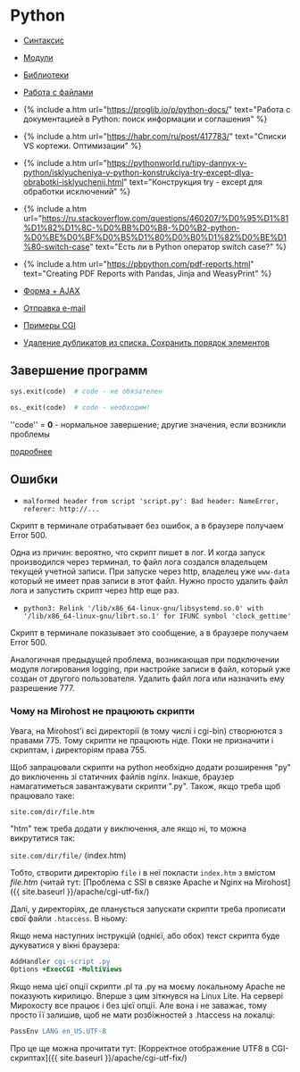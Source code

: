 # Python

- [Синтаксис](syntax)
- [Модули](modules)
- [Библиотеки](library)
- [Работа с файлами](files)
  
- {% include a.htm url="https://proglib.io/p/python-docs/" text="Работа с документацией в Python: поиск информации и соглашения" %}
- {% include a.htm url="https://habr.com/ru/post/417783/" text="Списки VS кортежи. Оптимизации" %}
- {% include a.htm url="https://pythonworld.ru/tipy-dannyx-v-python/isklyucheniya-v-python-konstrukciya-try-except-dlya-obrabotki-isklyuchenij.html" text="Конструкция try - except для обработки исключений" %}
- {% include a.htm url="https://ru.stackoverflow.com/questions/460207/%D0%95%D1%81%D1%82%D1%8C-%D0%BB%D0%B8-%D0%B2-python-%D0%BE%D0%BF%D0%B5%D1%80%D0%B0%D1%82%D0%BE%D1%80-switch-case" text="Есть ли в Python оператор switch case?" %}
- {%  include a.htm url="https://pbpython.com/pdf-reports.html" text="Creating PDF Reports with Pandas, Jinja and WeasyPrint" %}

- [Форма + AJAX](form_ajax)

- [Отправка e-mail](email)
- [Примеры CGI](cgi-examples)
- [Удаление дубликатов из списка. Сохранить порядок элементов](remove_dubl)

## Завершение программ

```python
sys.exit(code)  # code - не обязателен
```

```python
os._exit(code)  # code - необходим!
```
''code'' = **0** - нормальное завершение; другие значения, если возникли проблемы

[подробнее](exit)


## Ошибки

* `malformed header from script 'script.py': Bad header: NameError, referer: http://...`

Скрипт в терминале отрабатывает без ошибок, а в браузере получаем Error 500.

Одна из причин: вероятно, что скрипт пишет в лог. И когда запуск производился через терминал, то файл лога создался владельцем текущей учетной записи. При запуске через http, владелец уже `www-data` который не имеет прав записи в этот файл. Нужно просто удалить файл лога и запустить скрипт через http еще раз.

* `python3: Relink '/lib/x86_64-linux-gnu/libsystemd.so.0' with '/lib/x86_64-linux-gnu/librt.so.1' for IFUNC symbol 'clock_gettime'`

Скрипт в терминале показывает это сообщение, а в браузере получаем Error 500.

Аналогичная предыдущей проблема, возникающая при подключении модуля логирования logging, при настройке записи в файл, который уже создан от другого пользователя. Удалить файл лога или назначить ему разрешение 777.

### Чому на Mirohost не працюють скрипти

Увага, на Mirohost'і всі директорії (в тому числі і cgi-bin) створюются з правами 775. Тому скрипти не працюють ніде.
Поки не призначити і скриптам, і директоріям права 755.

Щоб запрацювали скрипти на python необхідно додати розширення "py" до виключеннь зі статичних файлів nginx. Інакше, браузер намагатиметься завантажувати скрипти ".py".
Також, якщо треба щоб працювало таке:

`site.com/dir/file.htm`

"htm" теж треба додати у виключення, але якщо ні, то можна викрутитися так:

`site.com/dir/file/` (index.htm)

Тобто, створити директорію `file` і в неї покласти `index.htm` з вмістом _file.htm_ (читай тут: [Проблема с SSI в связке Apache и Nginx на Mirohost]({{ site.baseurl }}/apache/cgi-utf-fix/)

Далі, у директоріях, де планується запускати скрипти треба прописати свої файли `.htaccess`. В ньому:

Якщо нема наступних інструкцій (однієї, або обох) текст скрипта буде дукуватися у вікні браузера:

```apache
AddHandler cgi-script .py
Options +ExecCGI -MultiViews
```
Якщо нема цієї опції скрипти .pl та .py на моєму локальному Apache
не показують кирилицю. Вперше з цим зіткнувся на Linux Lite. 
На сервері Мирохосту все працює і без цієї опції. Але вона і не заважає,
тому просто її залишив, щоб не мати розбіжностей з .htaccess на локалці:

```apache
PassEnv LANG en_US.UTF-8
```
Про це ще можна прочитати тут: [Корректное отображение UTF8 в CGI-скриптах]({{ site.baseurl }}/apache/cgi-utf-fix/)
